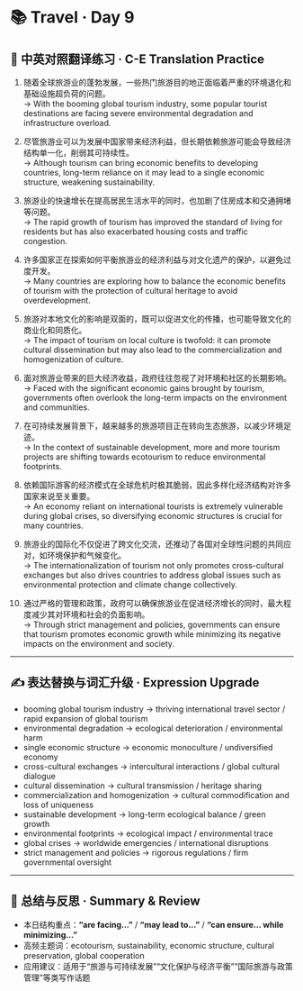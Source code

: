 # 📚 Travel · Day 9

## 📖 中英对照翻译练习 · C-E Translation Practice

1. 随着全球旅游业的蓬勃发展，一些热门旅游目的地正面临着严重的环境退化和基础设施超负荷的问题。  
   → With the booming global tourism industry, some popular tourist destinations are facing severe environmental degradation and infrastructure overload.

2. 尽管旅游业可以为发展中国家带来经济利益，但长期依赖旅游可能会导致经济结构单一化，削弱其可持续性。  
   → Although tourism can bring economic benefits to developing countries, long-term reliance on it may lead to a single economic structure, weakening sustainability.

3. 旅游业的快速增长在提高居民生活水平的同时，也加剧了住房成本和交通拥堵等问题。  
   → The rapid growth of tourism has improved the standard of living for residents but has also exacerbated housing costs and traffic congestion.

4. 许多国家正在探索如何平衡旅游业的经济利益与对文化遗产的保护，以避免过度开发。  
   → Many countries are exploring how to balance the economic benefits of tourism with the protection of cultural heritage to avoid overdevelopment.

5. 旅游对本地文化的影响是双面的，既可以促进文化的传播，也可能导致文化的商业化和同质化。  
   → The impact of tourism on local culture is twofold: it can promote cultural dissemination but may also lead to the commercialization and homogenization of culture.

6. 面对旅游业带来的巨大经济收益，政府往往忽视了对环境和社区的长期影响。  
   → Faced with the significant economic gains brought by tourism, governments often overlook the long-term impacts on the environment and communities.

7. 在可持续发展背景下，越来越多的旅游项目正在转向生态旅游，以减少环境足迹。  
   → In the context of sustainable development, more and more tourism projects are shifting towards ecotourism to reduce environmental footprints.

8. 依赖国际游客的经济模式在全球危机时极其脆弱，因此多样化经济结构对许多国家来说至关重要。  
   → An economy reliant on international tourists is extremely vulnerable during global crises, so diversifying economic structures is crucial for many countries.

9. 旅游业的国际化不仅促进了跨文化交流，还推动了各国对全球性问题的共同应对，如环境保护和气候变化。  
   → The internationalization of tourism not only promotes cross-cultural exchanges but also drives countries to address global issues such as environmental protection and climate change collectively.

10. 通过严格的管理和政策，政府可以确保旅游业在促进经济增长的同时，最大程度减少其对环境和社会的负面影响。  
    → Through strict management and policies, governments can ensure that tourism promotes economic growth while minimizing its negative impacts on the environment and society.

---

## ✍️ 表达替换与词汇升级 · Expression Upgrade

- booming global tourism industry → thriving international travel sector / rapid expansion of global tourism  
- environmental degradation → ecological deterioration / environmental harm  
- single economic structure → economic monoculture / undiversified economy  
- cross-cultural exchanges → intercultural interactions / global cultural dialogue  
- cultural dissemination → cultural transmission / heritage sharing  
- commercialization and homogenization → cultural commodification and loss of uniqueness  
- sustainable development → long-term ecological balance / green growth  
- environmental footprints → ecological impact / environmental trace  
- global crises → worldwide emergencies / international disruptions  
- strict management and policies → rigorous regulations / firm governmental oversight

---

## 🧠 总结与反思 · Summary & Review

- 本日结构重点：**“are facing...”** / **“may lead to...”** / **“can ensure… while minimizing…”**  
- 高频主题词：ecotourism, sustainability, economic structure, cultural preservation, global cooperation  
- 应用建议：适用于“旅游与可持续发展”“文化保护与经济平衡”“国际旅游与政策管理”等类写作话题
